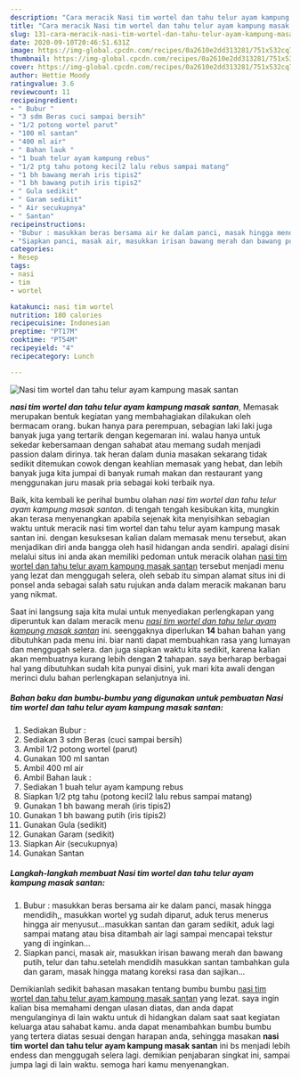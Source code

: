 ```yaml
---
description: "Cara meracik Nasi tim wortel dan tahu telur ayam kampung masak santan yang mudah"
title: "Cara meracik Nasi tim wortel dan tahu telur ayam kampung masak santan yang mudah"
slug: 131-cara-meracik-nasi-tim-wortel-dan-tahu-telur-ayam-kampung-masak-santan-yang-mudah
date: 2020-09-10T20:46:51.631Z
image: https://img-global.cpcdn.com/recipes/0a2610e2dd313281/751x532cq70/nasi-tim-wortel-dan-tahu-telur-ayam-kampung-masak-santan-foto-resep-utama.jpg
thumbnail: https://img-global.cpcdn.com/recipes/0a2610e2dd313281/751x532cq70/nasi-tim-wortel-dan-tahu-telur-ayam-kampung-masak-santan-foto-resep-utama.jpg
cover: https://img-global.cpcdn.com/recipes/0a2610e2dd313281/751x532cq70/nasi-tim-wortel-dan-tahu-telur-ayam-kampung-masak-santan-foto-resep-utama.jpg
author: Hettie Moody
ratingvalue: 3.6
reviewcount: 11
recipeingredient:
- " Bubur "
- "3 sdm Beras cuci sampai bersih"
- "1/2 potong wortel parut"
- "100 ml santan"
- "400 ml air"
- " Bahan lauk "
- "1 buah telur ayam kampung rebus"
- "1/2 ptg tahu potong kecil2 lalu rebus sampai matang"
- "1 bh bawang merah iris tipis2"
- "1 bh bawang putih iris tipis2"
- " Gula sedikit"
- " Garam sedikit"
- " Air secukupnya"
- " Santan"
recipeinstructions:
- "Bubur : masukkan beras bersama air ke dalam panci, masak hingga mendidih,, masukkan wortel yg sudah diparut, aduk terus menerus hingga air menyusut...masukkan santan dan garam sedikit, aduk lagi sampai matang atau bisa ditambah air lagi sampai mencapai tekstur yang di inginkan..."
- "Siapkan panci, masak air, masukkan irisan bawang merah dan bawang putih, telur dan tahu.setelah mendidih masukkan santan tambahkan gula dan garam, masak hingga matang koreksi rasa dan sajikan..."
categories:
- Resep
tags:
- nasi
- tim
- wortel

katakunci: nasi tim wortel 
nutrition: 180 calories
recipecuisine: Indonesian
preptime: "PT17M"
cooktime: "PT54M"
recipeyield: "4"
recipecategory: Lunch

---
```



![Nasi tim wortel dan tahu telur ayam kampung masak santan](https://img-global.cpcdn.com/recipes/0a2610e2dd313281/751x532cq70/nasi-tim-wortel-dan-tahu-telur-ayam-kampung-masak-santan-foto-resep-utama.jpg)

<b><i>nasi tim wortel dan tahu telur ayam kampung masak santan</i></b>, Memasak merupakan bentuk kegiatan yang membahagiakan dilakukan oleh bermacam orang. bukan hanya para perempuan, sebagian laki laki juga banyak juga yang tertarik dengan kegemaran ini. walau hanya untuk sekedar kebersamaan dengan sahabat atau memang sudah menjadi passion dalam dirinya. tak heran dalam dunia masakan sekarang tidak sedikit ditemukan cowok dengan keahlian memasak yang hebat, dan lebih banyak juga kita jumpai di banyak rumah makan dan restaurant yang menggunakan juru masak pria sebagai koki terbaik nya.

Baik, kita kembali ke perihal bumbu olahan <i>nasi tim wortel dan tahu telur ayam kampung masak santan</i>. di tengah tengah kesibukan kita, mungkin akan terasa menyenangkan apabila sejenak kita menyisihkan sebagian waktu untuk meracik nasi tim wortel dan tahu telur ayam kampung masak santan ini. dengan kesuksesan kalian dalam memasak menu tersebut, akan menjadikan diri anda bangga oleh hasil hidangan anda sendiri. apalagi disini melalui situs ini anda akan memiliki pedoman untuk meracik olahan <u>nasi tim wortel dan tahu telur ayam kampung masak santan</u> tersebut menjadi menu yang lezat dan menggugah selera, oleh sebab itu simpan alamat situs ini di ponsel anda sebagai salah satu rujukan anda dalam meracik makanan baru yang nikmat.




Saat ini langsung saja kita mulai untuk menyediakan perlengkapan yang diperuntuk kan dalam meracik menu <u><i>nasi tim wortel dan tahu telur ayam kampung masak santan</i></u> ini. seenggaknya diperlukan <b>14</b> bahan bahan yang dibutuhkan pada menu ini. biar nanti dapat membuahkan rasa yang lumayan dan menggugah selera. dan juga siapkan waktu kita sedikit, karena kalian akan membuatnya kurang lebih dengan <b>2</b> tahapan. saya berharap berbagai hal yang dibutuhkan sudah kita punyai disini, yuk mari kita awali dengan merinci dulu bahan perlengkapan selanjutnya ini.

<!--inarticleads1-->

##### Bahan baku dan bumbu-bumbu yang digunakan untuk pembuatan Nasi tim wortel dan tahu telur ayam kampung masak santan:

1. Sediakan  Bubur :
1. Sediakan 3 sdm Beras (cuci sampai bersih)
1. Ambil 1/2 potong wortel (parut)
1. Gunakan 100 ml santan
1. Ambil 400 ml air
1. Ambil  Bahan lauk :
1. Sediakan 1 buah telur ayam kampung rebus
1. Siapkan 1/2 ptg tahu (potong kecil2 lalu rebus sampai matang)
1. Gunakan 1 bh bawang merah (iris tipis2)
1. Gunakan 1 bh bawang putih (iris tipis2)
1. Gunakan  Gula (sedikit)
1. Gunakan  Garam (sedikit)
1. Siapkan  Air (secukupnya)
1. Gunakan  Santan




<!--inarticleads2-->

##### Langkah-langkah membuat Nasi tim wortel dan tahu telur ayam kampung masak santan:

1. Bubur : masukkan beras bersama air ke dalam panci, masak hingga mendidih,, masukkan wortel yg sudah diparut, aduk terus menerus hingga air menyusut...masukkan santan dan garam sedikit, aduk lagi sampai matang atau bisa ditambah air lagi sampai mencapai tekstur yang di inginkan...
1. Siapkan panci, masak air, masukkan irisan bawang merah dan bawang putih, telur dan tahu.setelah mendidih masukkan santan tambahkan gula dan garam, masak hingga matang koreksi rasa dan sajikan...




Demikianlah sedikit bahasan masakan tentang bumbu bumbu <u>nasi tim wortel dan tahu telur ayam kampung masak santan</u> yang lezat. saya ingin kalian bisa memahami dengan ulasan diatas, dan anda dapat mengulanginya di lain waktu untuk di hidangkan dalam saat saat kegiatan keluarga atau sahabat kamu. anda dapat menambahkan bumbu bumbu yang tertera diatas sesuai dengan harapan anda, sehingga masakan <b>nasi tim wortel dan tahu telur ayam kampung masak santan</b> ini bs menjadi lebih endess dan menggugah selera lagi. demikian penjabaran singkat ini, sampai jumpa lagi di lain waktu. semoga hari kamu menyenangkan.
